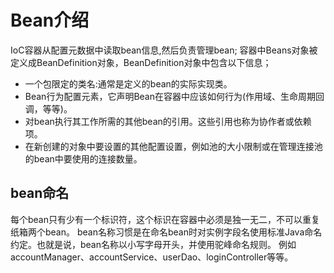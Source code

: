 # Bean介绍
IoC容器从配置元数据中读取bean信息,然后负责管理bean;
容器中Beans对象被定义成BeanDefinition对象，BeanDefinition对象中包含以下信息；
* 一个包限定的类名:通常是定义的bean的实际实现类。
* Bean行为配置元素，它声明Bean在容器中应该如何行为(作用域、生命周期回调，等等)。
* 对bean执行其工作所需的其他bean的引用。这些引用也称为协作者或依赖项。
* 在新创建的对象中要设置的其他配置设置，例如池的大小限制或在管理连接池的bean中要使用的连接数量。
## bean命名
每个bean只有少有一个标识符，这个标识在容器中必须是独一无二，不可以重复纸箱两个bean。
bean名称习惯是在命名bean时对实例字段名使用标准Java命名约定。也就是说，bean名称以小写字母开头，并使用驼峰命名规则。
例如accountManager、accountService、userDao、loginController等等。

